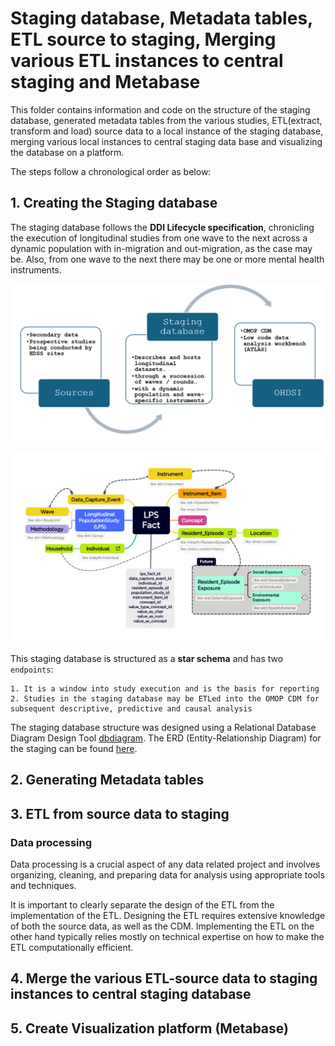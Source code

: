 # Staging database, Metadata tables, ETL source to staging, Merging various ETL instances to central staging and Metabase
This folder contains information and code on the structure of the staging database, generated metadata tables from the various studies, ETL(extract, transform and load) source data to a local instance of the staging database, merging various local instances to central staging data base and visualizing the database on a platform.

The steps follow a chronological order as below:

## 1. Creating the Staging database

The staging database follows the **DDI Lifecycle specification**, chronicling the execution of longitudinal studies from one wave to the next across a dynamic population with in-migration and out-migration, as the case may be. Also, from one wave to the next there may be one or more mental health instruments.

![image](../../images/staging_db_data_pipeline.png)

![image](https://github.com/APHRC-DSE/INSPIRE-Mental-Health-Project-Integrating-and-Harmonizing-Longitudinal-Data/blob/main/images/LS%20Fact%20v4-3.png)

This staging database is structured as a **star schema** and has two `endpoints`: 

    1. It is a window into study execution and is the basis for reporting
    2. Studies in the staging database may be ETLed into the OMOP CDM for 
    subsequent descriptive, predictive and causal analysis

The staging database structure was designed using a Relational Database Diagram Design Tool [dbdiagram](https://dbdiagram.io/). The ERD (Entity-Relationship Diagram) for the staging can be found [here](https://dbdiagram.io/d/MH-INSPIRE-Staging-Dataset-v1-1-65fa7820ae072629ce783398).
    
## 2. Generating Metadata tables


## 3. ETL from source data to staging

### Data processing
Data processing is a crucial aspect of any data related project and involves organizing, cleaning, and preparing data for analysis using appropriate tools and techniques.

It is important to clearly separate the design of the ETL from the implementation of the ETL. Designing the ETL requires extensive knowledge of both the source data, as well as the CDM. Implementing the ETL on the other hand typically relies mostly on technical expertise on how to make the ETL computationally efficient.


## 4. Merge the various ETL-source data to staging instances to central staging database


## 5. Create Visualization platform (Metabase)






